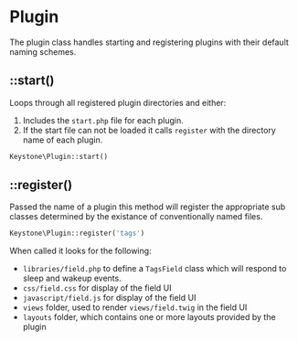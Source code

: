 Plugin
====

The plugin class handles starting and registering plugins with their 
default naming schemes.


::start()
----

Loops through all registered plugin directories and either:

1. Includes the `start.php` file for each plugin.
2. If the start file can not be loaded it calls `register` with the
directory name of each plugin.

```php
Keystone\Plugin::start()
```


::register()
----

Passed the name of a plugin this method will register the appropriate sub
classes determined by the existance of conventionally named files.

```php
Keystone\Plugin::register('tags')
```

When called it looks for the following:

* `libraries/field.php` to define a `TagsField` class which will respond
to sleep and wakeup events.
* `css/field.css` for display of the field UI
* `javascript/field.js` for display of the field UI
* `views` folder, used to render `views/field.twig` in the field UI
* `layouts` folder, which contains one or more layouts provided by the
plugin